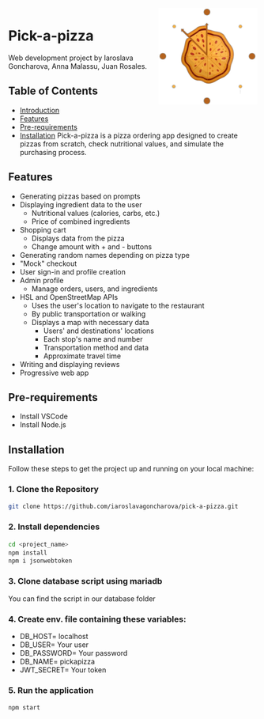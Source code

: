 
  <img src="./public/images/pizza_logo2.png" width="200" alt="Pizza Logo" align="right">


# Pick-a-pizza

Web development project by Iaroslava Goncharova, Anna Malassu, Juan Rosales.

## Table of Contents

- [Introduction](#introduction)
- [Features](#features)
- [Pre-requirements](#Pre-requirements)
- [Installation](#installation)
Pick-a-pizza is a pizza ordering app designed to create pizzas from scratch, check nutritional values, and simulate the purchasing process.

## Features

- Generating pizzas based on prompts
- Displaying ingredient data to the user
    - Nutritional values (calories, carbs, etc.)
    - Price of combined ingredients
- Shopping cart
    - Displays data from the pizza
    - Change amount with + and - buttons
- Generating random names depending on pizza type
- "Mock" checkout
- User sign-in and profile creation
- Admin profile
    - Manage orders, users, and ingredients
- HSL and OpenStreetMap APIs
    - Uses the user's location to navigate to the restaurant
    - By public transportation or walking
    - Displays a map with necessary data
        - Users' and destinations' locations
        - Each stop's name and number
        - Transportation method and data
        - Approximate travel time
- Writing and displaying reviews
- Progressive web app

## Pre-requirements

- Install VSCode
- Install Node.js

## Installation

Follow these steps to get the project up and running on your local machine:

### 1. Clone the Repository

```bash
git clone https://github.com/iaroslavagoncharova/pick-a-pizza.git
```
### 2. Install dependencies 

```bash
cd <project_name>
npm install
npm i jsonwebtoken
```
### 3. Clone database script using mariadb

You can find the script in our database folder

### 4. Create env. file containing these variables:

- DB_HOST= localhost
- DB_USER= Your user
- DB_PASSWORD= Your password
- DB_NAME= pickapizza
- JWT_SECRET= Your token

### 5. Run the application

``````
npm start
